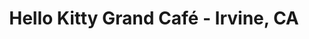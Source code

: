 ---
title: "Hello Kitty Grand Café - Irvine, CA"
lat: 36.1044
lng: -115.1716
date_visited: 2024-07-05
---